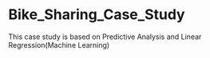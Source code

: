 # Bike_Sharing_Case_Study
This case study is based on Predictive Analysis and Linear Regression(Machine Learning)
